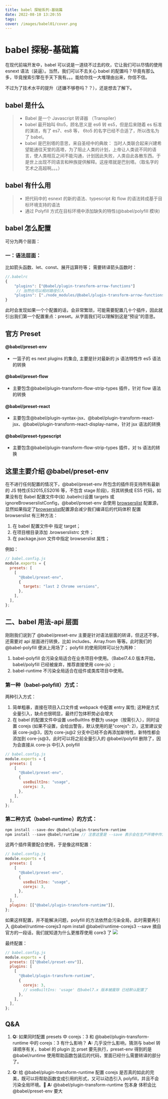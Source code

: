 ```yaml
---
title: babel 探秘系列-基础篇
date: 2022-08-10 13:20:55
tags:
cover: /images/babel01/cover.png
---
```


# babel 探秘-基础篇

在现代前端开发中，babel 可以说是一道绕不过去的坎，它让我们可以尽情的使用 esnext 语法（装逼）。当然，我们可以不去关心 babel 的配置吗？毕竟有那么多，毕竟搜索引擎在手天下我有。。。能给你找一大堆理由出来，你信不信。

不过为了技术水平的提升（还嫌不够卷吗？？），还是想去了解下。

## babel 是什么

> - Babel 是一个 Javascript 转译器 （Transpiler）
> - babel 最开始叫 6to5，顾名思义是 es6 转 es5，但是后来随着 es 标准的演进，有了 es7、es8 等， 6to5 的名字已经不合适了，所以改名为了 babel。
> - babel 是巴别塔的意思，来自圣经中的典故：
>   当时人类联合起来兴建希望能通往天堂的高塔，为了阻止人类的计划，上帝让人类说不同的语言，使人类相互之间不能沟通，计划因此失败，人类自此各散东西。于是世上出现不同语言和种族提供解释。这座塔就是巴别塔。（取名字的艺术之高超啊。。。）

## babel 有什么用

> - 把代码中的 esnext 的新的语法、typescript 和 flow 的语法转成基于目标环境支持的语法
> - 通过 Polyfill 方式在目标环境中添加缺失的特性(@babel/polyfill 模块)

## babel 怎么配置

可分为两个层面：

### 一：语法层面：

比如箭头函数、let、const、展开运算符等；
需要转译箭头函数时：

```js
//.babelrc
{
    "plugins": ["@babel/plugin-transform-arrow-functions"]
     // 当然也可以相对路径引入
    "plugins": ["./node_modules/@babel/plugin-transform-arrow-functions"]
}
```

此时会发现如果一个个配置的话，会非常繁琐，可能需要配置几十个插件，因此就引出我们第一个配置重点：preset。从字面我们可以理解到这是“预设”的意思。

## 官方 Preset

#### @babel/preset-env

- 一篮子的 es next plugins 的集合, 主要是针对最新的 js 语法特性作 es5 语法的转换

#### @babel/preset-flow

- 主要包含@babel/plugin-transform-flow-strip-types 插件，针对 flow 语法的转换

#### @babel/preset-react

- 主要包含@babel/plugin-syntax-jsx、@babel/plugin-transform-react-jsx、@babel/plugin-transform-react-display-name，针对 jsx 语法的转换

#### @babel/preset-typescript

- 主要包含@babel/plugin-transform-flow-strip-types 插件，对 ts 语法的转换

## 这里主要介绍 @babel/preset-env

在不进行任何配置的情况下，@babel/preset-env 所包含的插件将支持所有最新的 JS 特性(ES2015,ES2016 等，不包含 stage 阶段)，将其转换成 ES5 代码，如果没有在 Babel 配置文件中(如 .babelrc)设置 targets 或 ignoreBrowserslistConfig，@babel/preset-env 会使用 [browserslist](https://github.com/browserslist/browserslist) 配置源，显然如果指定了[browserslist](https://github.com/browserslist/browserslist)配置源会减少我们编译后的代码体积
配置 browserslist 有三种方法：

1. 在 babel 配置文件中 指定 target；
2. 在项目根目录添加 .browserslistrc 文件；
3. 在 package.json 文件中指定 browserslist 属性；

例如：

```js
// babel.config.js
module.exports = {
  presets: [
    [
      "@babel/preset-env",
      {
        targets: "last 2 Chrome versions",
      },
    ],
  ],
};
```

## 二、babel 用法-api 层面

刚刚我们说到了 @babel/preset-env 主要是针对语法层面的转译，但这还不够，还需要对 api 层面进行转换，比如 includes、Array.from 等等。此时我们的@babel-polyfill 便派上用场了；
polyfill 的使用同样可以分为两种：

1. babel-polyfill
   会污染全局适合在业务项目中使用。（Babel7.4.0 版本开始，babel/polyfill 已经被废弃，推荐直接使用 core-js）;
2. babel-runtime
   不污染全局适合在组件或类库项目中使用。

### 第一种（babel-polyfill）方式：

两种引入方式：

1. 简单粗暴，直接在项目入口文件或 webpack 中配置 entry 属性;
   这种是方式全量引入，缺点也很明显，最终打包体积势必会增大
2. 在 babel 的配置文件中设置 useBuiltIns 参数为 usage（按需引入），同时设置 corejs (如果不设置，会给出警告，默认使用的是"corejs": 2)，这里建议安装 core-js@3，因为 core-js@2 分支中已经不会再添加新特性，新特性都会添加到 core-js@3，此时可以将之前全量引入的 @babel/polyfill 删除了，因为会直接从 core-js 中引入 polyfill

```js
// babel.config.js
module.exports = {
  presets: [
    [
      "@babel/preset-env",
      {
        useBuiltIns: "usage",
        corejs: 3,
      },
    ],
  ],
};
```

### 第二种方式（babel-runtime）的方式：

```js
npm install --save-dev @babel/plugin-transform-runtime
npm install --save @babel/runtime // 注意这里是 --save 表示会在生产环境中作为依赖被安装
```

这两个插件需要配合使用，于是像这样配置：

```js
// babel.config.js
module.exports = {
  presets: [
    [
      "@babel/preset-env",
      {
        useBuiltIns: "usage",
        corejs: 3,
      },
    ],
  ],
  plugins: [["@babel/plugin-transform-runtime"]],
};
```

如果这样配置，并不能解决问题，polyfill 的方法依然会污染全局，此时需要再引入 @babel/runtime-corejs3
npm install @babel/runtime-corejs3 --save
摘自官方的一段话，我们就知道为什么更推荐使用 core3 了
![](http://cdn.pluto1811.com/1626857604731.jpg)

最终配置：

```js
// babel.config.js
module.exports = {
  presets: [["@babel/preset-env"]],
  plugins: [
    [
      "@babel/plugin-transform-runtime",
      {
        corejs: 3,
        // useBuiltIns: 'usage' 在babel7.x 版本被废除 已经默认配置了
      },
    ],
  ],
};
```

## Q&A

1. **Q:** 如果同时配置 presets 中 corejs：3 和 @babel/plugin-transform-runtime 中的 corejs：3 有什么影响？
   **A:** 几乎没什么影响，猜测与 babel 转译顺序有关，babel 的 plugin 比 prset 要先执行，preset-env 得到的是 @babel/runtime 使用帮助函数包装后的代码，里面已经什么需要转译的部分了。

2. **Q:** 给 @babel/plugin-transform-runtime 配置 corejs 是否真的如此的完美，既可以将帮助函数变成引用的形式，又可以动态引入 polyfill，并且不会污染全局环境。
   **A:** @babel/plugin-transform-runtime 包本身 体积会比 @babel/preset-env 要大
